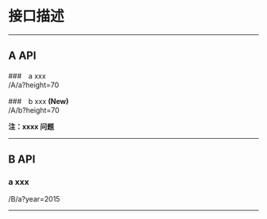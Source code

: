 # 接口描述

<!-- 
使用 markdown2
windows common line   
markdown_py.bat api.md > api.html 

**(New)**
-->

---

## A API
###　a xxx  
/A/a?height=70   
  
###　b xxx **(New)**   
/A/b?height=70  

**注：xxxx 问题**  


---

## B API
### a xxx
/B/a?year=2015

---


<!-- ### 林地 -->
